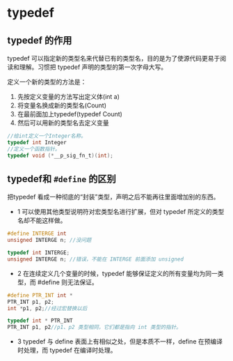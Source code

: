 # typedef

## typedef 的作用

typedef 可以指定新的类型名来代替已有的类型名，目的是为了使源代码更易于阅读和理解。习惯把 typedef 声明的类型的第一次字母大写。

定义一个新的类型的方法是：

1. 先按定义变量的方法写出定义体(int a)
2. 将变量名换成新的类型名(Count)
3. 在最前面加上typedef(typedef Count)
4. 然后可以用新的类型名去定义变量

```c
//给int定义一个Integer名称。
typedef int Integer
//定义一个函数指针。
typedef void (*__p_sig_fn_t)(int);
```

## typedef和 `#define` 的区别

把typedef 看成一种彻底的“封装”类型，声明之后不能再往里面增加别的东西。

- 1 可以使用其他类型说明符对宏类型名进行扩展，但对 typedef 所定义的类型名却不能这样做。

```c
#define INTERGE int
unsigned INTERGE n; //没问题

typedef int INTERGE;
unsigned INTERGE n; //错误，不能在 INTERGE 前面添加 unsigned
```

- 2 在连续定义几个变量的时候，typedef 能够保证定义的所有变量均为同一类型，而 #define 则无法保证。

```c
#define PTR_INT int *
PTR_INT p1, p2;
int *p1, p2;//经过宏替换以后

typedef int * PTR_INT
PTR_INT p1, p2//p1、p2 类型相同，它们都是指向 int 类型的指针。
```

- 3 typedef 与 define 表面上有相似之处，但是本质不一样，define 在预编译时处理，而 typedef 在编译时处理。